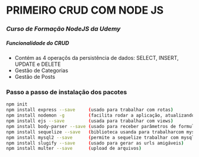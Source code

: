 # PRIMEIRO CRUD COM NODE JS
### _Curso de Formação NodeJS da Udemy_

##### Funcionalidade do CRUD
- Contém as 4 operaçõs da persistência de dados: SELECT, INSERT, UPDATE e DELETE 
- Gestão de Categorias
- Gestão de Posts

### Passo a passo de instalação dos pacotes
```sh
npm init
npm install express --save     (usado para trabalhar com rotas)
npm install nodemon -g         (facilita rodar a aplicação, atualizando automaticamente)
npm install ejs --save         (usada para trabalhar com views)
npm install body-parser --save (usado para receber parâmetros de formulários)
npm install sequelize --save   (biblioteca usanda para trabalharcom mysql, postgre, mariaDB, SQLite e Microsoft SQL)
npm install mysql2 --save      (permite a sequelize trabalhar com mysql)
npm install slugify --save     (usado para gerar as urls amigáveis)
npm install multer --save      (upload de arquivos)
```
